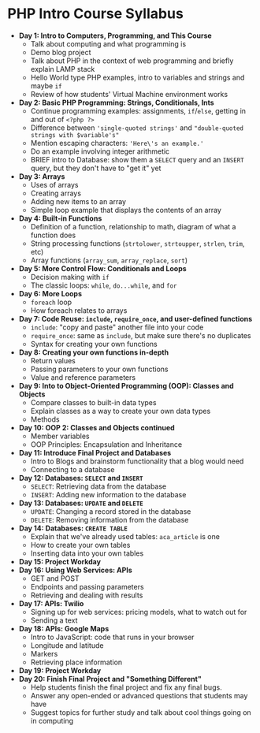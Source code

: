 PHP Intro Course Syllabus
=========================

* **Day 1: Intro to Computers, Programming, and This Course**
    * Talk about computing and what programming is
    * Demo blog project
    * Talk about PHP in the context of web programming and briefly explain LAMP stack
    * Hello World type PHP examples, intro to variables and strings and maybe `if`
    * Review of how students' Virtual Machine environment works
* **Day 2: Basic PHP Programming: Strings, Conditionals, Ints**
    * Continue programming examples: assignments, `if`/`else`, getting in and out of `<?php ?>`
    * Difference between `'single-quoted strings'` and `"double-quoted strings with $variable's"`
    * Mention escaping characters: `'Here\'s an example.'`
    * Do an example involving integer arithmetic
    * BRIEF intro to Database: show them a `SELECT` query and an `INSERT` query, but they don't have to "get it" yet
* **Day 3: Arrays**
    * Uses of arrays
    * Creating arrays
    * Adding new items to an array
    * Simple loop example that displays the contents of an array
* **Day 4: Built-in Functions**
    * Definition of a function, relationship to math, diagram of what a function does
    * String processing functions (`strtolower`, `strtoupper`, `strlen`, `trim`, etc)
    * Array functions (`array_sum`, `array_replace`, `sort`)
* **Day 5: More Control Flow: Conditionals and Loops**
    * Decision making with `if`
    * The classic loops: `while`, `do...while`, and `for`
* **Day 6: More Loops**
    * `foreach` loop
    * How foreach relates to arrays
* **Day 7: Code Reuse: `include`, `require_once`, and user-defined functions**
    * `include`: "copy and paste" another file into your code
    * `require_once`: same as `include`, but make sure there's no duplicates
    * Syntax for creating your own functions
* **Day 8: Creating your own functions in-depth**
    * Return values
    * Passing parameters to your own functions
    * Value and reference parameters
* **Day 9: Into to Object-Oriented Programming (OOP): Classes and Objects**
    * Compare classes to built-in data types
    * Explain classes as a way to create your own data types
    * Methods
* **Day 10: OOP 2: Classes and Objects continued**
    * Member variables
    * OOP Principles: Encapsulation and Inheritance
* **Day 11: Introduce Final Project and Databases**
    * Intro to Blogs and brainstorm functionality that a blog would need
    * Connecting to a database
* **Day 12: Databases: `SELECT` and `INSERT`**
    * `SELECT`: Retrieving data from the database
    * `INSERT`: Adding new information to the database
* **Day 13: Databases: `UPDATE` and `DELETE`**
    * `UPDATE`: Changing a record stored in the database
    * `DELETE`: Removing information from the database
* **Day 14: Databases: `CREATE TABLE`**
    * Explain that we've already used tables: `aca_article` is one
    * How to create your own tables
    * Inserting data into your own tables
* **Day 15: Project Workday**
* **Day 16: Using Web Services: APIs**
    * GET and POST
    * Endpoints and passing parameters
    * Retrieving and dealing with results
* **Day 17: APIs: Twilio**
    * Signing up for web services: pricing models, what to watch out for
    * Sending a text
* **Day 18: APIs: Google Maps**
    * Intro to JavaScript: code that runs in your browser
    * Longitude and latitude
    * Markers
    * Retrieving place information
* **Day 19: Project Workday**
* **Day 20: Finish Final Project and "Something Different"**
    * Help students finish the final project and fix any final bugs.
    * Answer any open-ended or advanced questions that students may have
    * Suggest topics for further study and talk about cool things going on in computing

